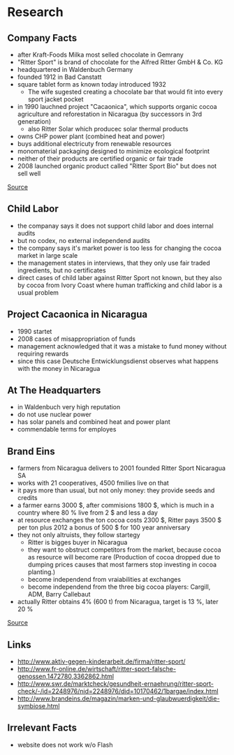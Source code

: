 # Research

## Company Facts

- after Kraft-Foods Milka most selled chocolate in Gemrany
- "Ritter Sport" is brand of chocolate for the Alfred Ritter GmbH & Co. KG
- headquartered in Waldenbuch Germany
- founded 1912 in Bad Canstatt
- square tablet form as known today introduced 1932
	- The wife sugested creating a chocolate bar that would fit into every sport jacket pocket
- in 1990 lauchned project "Cacaonica", which supports organic cocoa agriculture and reforestation in Nicaragua (by successors in 3rd generation)
	- also Ritter Solar which producec solar thermal products
- owns CHP power plant (combined heat and power)
- buys additional electricuty from renewable resources
- monomaterial packaging designed to minimize ecological footprint
- neither of their products are certified organic or fair trade
- 2008 launched organic product called "Ritter Sport Bio" but does not sell well

[Source](http://en.wikipedia.org/wiki/Ritter_sport)

## Child Labor

- the companay says it does not support child labor and does internal audits
- but no codex, no external independend audits
- the company says it's market power is too less for changing the cocoa market in large scale
- the management states in interviews, that they only use fair traded ingredients, but no certificates
- direct cases of child laber against Ritter Sport not known, but they also by cocoa from Ivory Coast where human trafficking and child labor is a usual problem

## Project Cacaonica in Nicaragua

- 1990 startet
- 2008 cases of misappropriation of funds
- management acknowledged that it was a mistake to fund money without requiring rewards
- since this case Deutsche Entwicklungsdienst observes what happens with the money in Nicaragua

## At The Headquarters

- in Waldenbuch very high reputation
- do not use nuclear power
- has solar panels and combined heat and power plant
- commendable terms for employes

## Brand Eins

- farmers from Nicaragua delivers to 2001 founded Ritter Sport Nicaragua SA
- works with 21 cooperatives, 4500 fmilies live on that
- it pays more than usual, but not only money: they provide seeds and credits
- a farmer earns 3000 $, after commisions 1800 $, which is much in a country where 80 % live from 2 $ and less a day
- at resource exchanges the ton cocoa costs 2300 $, Ritter pays 3500 $ per ton plus 2012 a bonus of 500 $ for 100 year anniversary
- they not only altruists, they follow startegy
	- Ritter is bigges buyer in Nicaragua
	- they want to obstruct competitors from the market, because cocoa as resource will become rare (Production of cocoa dropped due to dumping prices causes that most farmers stop investing in cocoa planting.)
	- become independend from vraiabilities at exchanges
	- become independend from the three big cocoa players: Cargill, ADM, Barry Callebaut
- actually Ritter obtains 4% (600 t) from Nicaragua, target is 13 %, later 20 %
	
[Source](http://www.brandeins.de/magazin/marken-und-glaubwuerdigkeit/die-symbiose.html)

## Links

- http://www.aktiv-gegen-kinderarbeit.de/firma/ritter-sport/
- http://www.fr-online.de/wirtschaft/ritter-sport-falsche-genossen,1472780,3362862.html
- http://www.swr.de/marktcheck/gesundheit-ernaehrung/ritter-sport-check/-/id=2248976/nid=2248976/did=10170462/1bargae/index.html
- http://www.brandeins.de/magazin/marken-und-glaubwuerdigkeit/die-symbiose.html

## Irrelevant Facts

- website does not work w/o Flash

